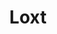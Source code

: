 ---
title: Loxt
publishDate: 2022-3-1 00:00:00
img: /assets/loxt.png
img_alt: Loxt banner
link: https://loxt.angelnext.dev/
description: |
  Loxt is a simple and lightweight console logger with 0 external dependencies.

tags:
  - NPM
  - Logger
  - Colors
---